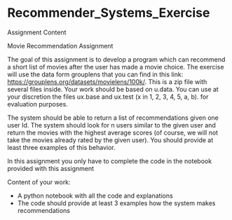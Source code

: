 # Recommender_Systems_Exercise

Assignment Content

Movie Recommendation Assignment

The goal of this assignment is to develop a program which can recommend a short list of movies after the user has made a movie choice. The exercise will use the data form grouplens that you can find in this link: https://grouplens.org/datasets/movielens/100k/. This is a zip file with several files inside. Your work should be based on u.data. You can use at your discretion the files ux.base and ux.test (x in 1, 2, 3, 4, 5, a, b). for evaluation purposes.

The system should be able to return a list of recommendations given one user Id. The system should look for n users similar to the given user and return the movies with the highest average scores (of course, we will not take the movies already rated by the given user). You should provide at least three examples of this behavior.

In this assignment you only have to complete the code in the notebook provided with this assignment


Content of your work:

- A python notebook with all the code and explanations
- The code should provide at least 3 examples how the system makes recommendations
